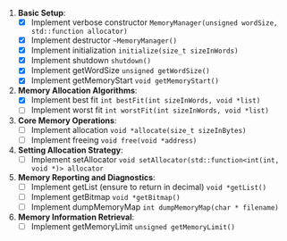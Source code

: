 1. **Basic Setup**:
    - [x]  Implement verbose constructor `MemoryManager(unsigned wordSize, std::function allocator)`
    - [x]  Implement destructor `~MemoryManager()`
    - [x]  Implement initialization `initialize(size_t sizeInWords)`
    - [x]  Implement shutdown `shutdown()`
    - [x]  Implement getWordSize `unsigned getWordSize()`
    - [x]  Implement getMemoryStart `void getMemoryStart()`
  
2. **Memory Allocation Algorithms**:
    - [x]  Implement best fit `int bestFit(int sizeInWords, void *list)`
    - [ ]  Implement worst fit `int worstFit(int sizeInWords, void *list)`

3. **Core Memory Operations**:
    - [ ]  Implement allocation `void *allocate(size_t sizeInBytes)`
    - [ ]  Implement freeing `void free(void *address)`

4. **Setting Allocation Strategy**:
    - [ ]  Implement setAllocator `void setAllocator(std::function<int(int, void *)> allocator`

5. **Memory Reporting and Diagnostics**:
    - [ ]  Implement getList (ensure to return in decimal) `void *getList()`
    - [ ]  Implement getBitmap `void *getBitmap()`
    - [ ]  Implement dumpMemoryMap `int dumpMemoryMap(char * filename)`

6. **Memory Information Retrieval**:
    - [ ]  Implement getMemoryLimit `unsigned getMemoryLimit()`